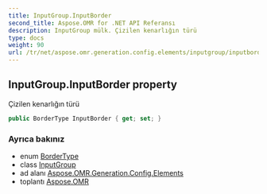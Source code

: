 ```yaml
---
title: InputGroup.InputBorder
second_title: Aspose.OMR for .NET API Referansı
description: InputGroup mülk. Çizilen kenarlığın türü
type: docs
weight: 90
url: /tr/net/aspose.omr.generation.config.elements/inputgroup/inputborder/
---
```

## InputGroup.InputBorder property

Çizilen kenarlığın türü

```csharp
public BorderType InputBorder { get; set; }
```

### Ayrıca bakınız

* enum [BorderType](../../../aspose.omr.generation.config.enums/bordertype/)
* class [InputGroup](../)
* ad alanı [Aspose.OMR.Generation.Config.Elements](../../inputgroup/)
* toplantı [Aspose.OMR](../../../)


